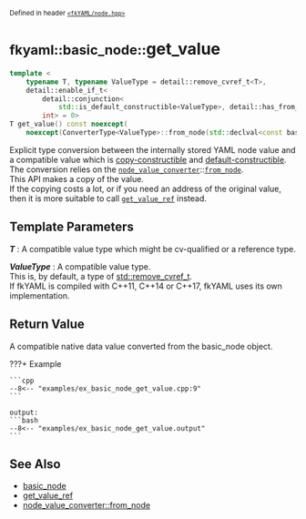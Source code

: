 <small>Defined in header [`<fkYAML/node.hpp>`](https://github.com/fktn-k/fkYAML/blob/develop/include/fkYAML/node.hpp)</small>

# <small>fkyaml::basic_node::</small>get_value

```cpp
template <
    typename T, typename ValueType = detail::remove_cvref_t<T>,
    detail::enable_if_t<
        detail::conjunction<
            std::is_default_constructible<ValueType>, detail::has_from_node<basic_node, ValueType>>::value,
        int> = 0>
T get_value() const noexcept(
    noexcept(ConverterType<ValueType>::from_node(std::declval<const basic_node&>(), std::declval<ValueType&>())));
```

Explicit type conversion between the internally stored YAML node value and a compatible value which is [copy-constructible](https://en.cppreference.com/w/cpp/named_req/CopyConstructible) and [default-constructible](https://en.cppreference.com/w/cpp/named_req/DefaultConstructible).  
The conversion relies on the [`node_value_converter`](../node_value_converter/index.md)::[`from_node`](../node_value_converter/from_node.md).  
This API makes a copy of the value.  
If the copying costs a lot, or if you need an address of the original value, then it is more suitable to call [`get_value_ref`](get_value_ref.md) instead.  

## **Template Parameters**

***T***
:   A compatible value type which might be cv-qualified or a reference type.  

***ValueType***
:   A compatible value type.  
    This is, by default, a type of [std::remove_cvref_t<T>](https://en.cppreference.com/w/cpp/types/remove_cvref).  
    If fkYAML is compiled with C++11, C++14 or C++17, fkYAML uses its own implementation.  

## **Return Value**

A compatible native data value converted from the basic_node object.

???+ Example

    ```cpp
    --8<-- "examples/ex_basic_node_get_value.cpp:9"
    ```

    output:
    ```bash
    --8<-- "examples/ex_basic_node_get_value.output"
    ```

## **See Also**

* [basic_node](index.md)
* [get_value_ref](get_value_ref.md)
* [node_value_converter::from_node](../node_value_converter/from_node.md)
